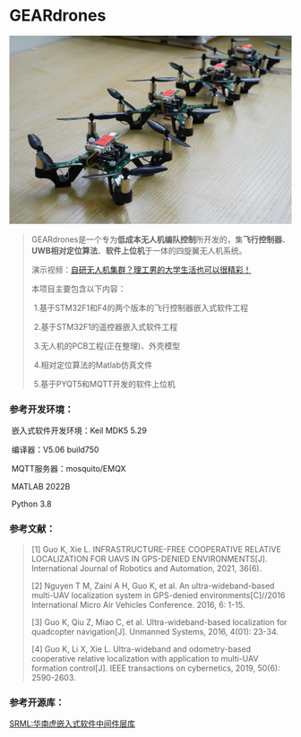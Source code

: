 # GEARdrones

<img src="Document/drones.png" style="zoom: 67%;" />

> GEARdrones是一个专为**低成本无人机编队控制**所开发的，集**飞行控制器**、**UWB相对定位算法**、**软件上位机**于一体的四旋翼无人机系统。
>
> 演示视频：[自研无人机集群？理工男的大学生活也可以很精彩！](https://www.bilibili.com/video/BV1JY4y1o76U)
>
> 本项目主要包含以下内容：
>
> ​	1.基于STM32F1和F4的两个版本的飞行控制器嵌入式软件工程
>
> ​	2.基于STM32F1的遥控器嵌入式软件工程
>
> ​	3.无人机的PCB工程(正在整理)、外壳模型
>
> ​	4.相对定位算法的Matlab仿真文件
>
> ​	5.基于PYQT5和MQTT开发的软件上位机

### 参考开发环境：

​	嵌入式软件开发环境：Keil MDK5 5.29

​	编译器：V5.06 build750

​	MQTT服务器：mosquito/EMQX

​	MATLAB 2022B

​	Python 3.8

### 参考文献：

> [1] Guo K, Xie L. INFRASTRUCTURE-FREE COOPERATIVE RELATIVE LOCALIZATION FOR UAVS IN GPS-DENIED ENVIRONMENTS[J]. International Journal of Robotics and Automation, 2021, 36(6).
>
> [2] Nguyen T M, Zaini A H, Guo K, et al. An ultra-wideband-based multi-UAV localization system in GPS-denied environments[C]//2016 International Micro Air Vehicles Conference. 2016, 6: 1-15.
>
> [3] Guo K, Qiu Z, Miao C, et al. Ultra-wideband-based localization for quadcopter navigation[J]. Unmanned Systems, 2016, 4(01): 23-34.
>
> [4] Guo K, Li X, Xie L. Ultra-wideband and odometry-based cooperative relative localization with application to multi-UAV formation control[J]. IEEE transactions on cybernetics, 2019, 50(6): 2590-2603.

### 参考开源库：

[SRML:华南虎嵌入式软件中间件层库](https://github.com/scutrobotlab/srml)
